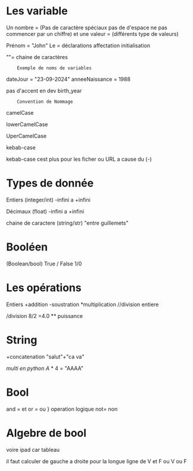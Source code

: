 

# Les variable


Un nombre = (Pas de caractère spéciaux pas de d'espace ne pas commencer par un chiffre)                et une valeur = (différents type de valeurs)


Prénom = "John" 
Le = déclarations affectation initialisation 

""= chaine de caractères  


		Exemple de noms de variables

dateJour = "23-09-2024"
 anneeNaissance = 1988

pas d'accent en dev 
birth_year

		Convention de Nommage 

camelCase

lowerCamelCase

UperCamelCase


kebab-case

kebab-case cest plus pour les ficher ou URL a cause du (-)


# Types de donnée

Entiers (integer/int) -infini a +infini 

Décimaux (float) -infini a +infini 

chaine de caractere (string/str)
"entre guillemets"

# Booléen
(Boolean/bool)
True / False 
1/0


# Les opérations 

Entiers 
+addition
-soustration
*multiplication 
//division entiere

/division 8/2 =4.0
** puissance 


# String

+concatenation 
"salut"+"ca va"

*multi en python 
A* * 4 = "AAAA"


# Bool 

and = et
or = ou     } operation logique 
not= non 


# Algebre de bool


voire ipad car tableau 

il faut calculer de gauche a droite pour la longue ligne de V et F ou V ou F




